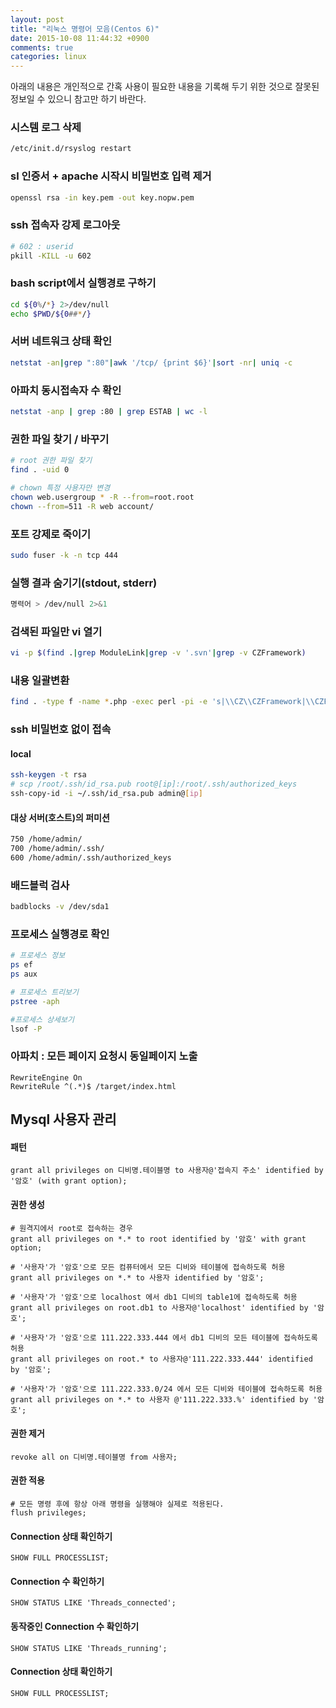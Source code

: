 ```yaml
---
layout: post
title: "리눅스 명령어 모음(Centos 6)"
date: 2015-10-08 11:44:32 +0900
comments: true
categories: linux
---
```

아래의 내용은 개인적으로 간혹 사용이 필요한 내용을 기록해 두기 위한 것으로 잘못된 정보일 수 있으니 참고만 하기 바란다.

### 시스템 로그 삭제

```bash
/etc/init.d/rsyslog restart
```

### sl 인증서 + apache 시작시 비밀번호 입력 제거

```bash
openssl rsa -in key.pem -out key.nopw.pem
```

### ssh 접속자 강제 로그아웃
```bash
# 602 : userid
pkill -KILL -u 602
```

### bash script에서 실행경로 구하기
```bash
cd ${0%/*} 2>/dev/null
echo $PWD/${0##*/}
```

### 서버 네트워크 상태 확인
```bash
netstat -an|grep ":80"|awk '/tcp/ {print $6}'|sort -nr| uniq -c
```

### 아파치 동시접속자 수 확인
```bash
netstat -anp | grep :80 | grep ESTAB | wc -l
```

### 권한 파일 찾기 / 바꾸기
```bash
# root 권한 파일 찾기
find . -uid 0

# chown 특정 사용자만 변경
chown web.usergroup * -R --from=root.root
chown --from=511 -R web account/
```

### 포트 강제로 죽이기
```bash
sudo fuser -k -n tcp 444
```

### 실행 결과 숨기기(stdout, stderr)
```bash
명력어 > /dev/null 2>&1
```

### 검색된 파일만 vi 열기
```bash
vi -p $(find .|grep ModuleLink|grep -v '.svn'|grep -v CZFramework)
```

### 내용 일괄변환
```bash
find . -type f -name *.php -exec perl -pi -e 's|\\CZ\\CZFramework|\\CZF|g' {} \;
```

### ssh 비밀번호 없이 접속

#### local
```bash
ssh-keygen -t rsa
# scp /root/.ssh/id_rsa.pub root@[ip]:/root/.ssh/authorized_keys
ssh-copy-id -i ~/.ssh/id_rsa.pub admin@[ip]
```

#### 대상 서버(호스트)의 퍼미션
```bash
750 /home/admin/
700 /home/admin/.ssh/
600 /home/admin/.ssh/authorized_keys
```

### 배드블럭 검사
```bash
badblocks -v /dev/sda1
```

### 프로세스 실행경로 확인
```bash
# 프로세스 정보
ps ef
ps aux

# 프로세스 트리보기
pstree -aph

#프로세스 상세보기
lsof -P
```

### 아파치 :  모든 페이지 요청시 동일페이지 노출
```apacheconf
RewriteEngine On
RewriteRule ^(.*)$ /target/index.html
```

## Mysql 사용자 관리

#### 패턴
```mysql
grant all privileges on 디비명.테이블명 to 사용자@'접속지 주소' identified by '암호' (with grant option);
```

#### 권한 생성
```mysql
# 원격지에서 root로 접속하는 경우
grant all privileges on *.* to root identified by '암호' with grant option;

# '사용자'가 '암호'으로 모든 컴퓨터에서 모든 디비와 테이블에 접속하도록 허용
grant all privileges on *.* to 사용자 identified by '암호';

# '사용자'가 '암호'으로 localhost 에서 db1 디비의 table1에 접속하도록 허용
grant all privileges on root.db1 to 사용자@'localhost' identified by '암호';

# '사용자'가 '암호'으로 111.222.333.444 에서 db1 디비의 모든 테이블에 접속하도록 허용
grant all privileges on root.* to 사용자@'111.222.333.444' identified by '암호';

# '사용자'가 '암호'으로 111.222.333.0/24 에서 모든 디비와 테이블에 접속하도록 허용
grant all privileges on *.* to 사용자 @'111.222.333.%' identified by '암호';
```

#### 권한 제거
```mysql
revoke all on 디비명.테이블명 from 사용자;
```

#### 권한 적용
```mysql
# 모든 명령 후에 항상 아래 명령을 실행해야 실제로 적용된다.
flush privileges;
```

#### Connection 상태 확인하기
```mysql
SHOW FULL PROCESSLIST;
```

#### Connection 수 확인하기
```mysql
SHOW STATUS LIKE 'Threads_connected';
```

#### 동작중인 Connection 수 확인하기
```mysql
SHOW STATUS LIKE 'Threads_running';
```

#### Connection 상태 확인하기
```mysql
SHOW FULL PROCESSLIST;
```
